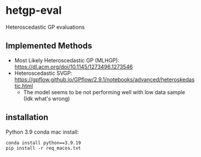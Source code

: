 # hetgp-eval
Heteroscedastic GP evaluations

## Implemented Methods
* Most Likely Heteroscedastic GP (MLHGP): https://dl.acm.org/doi/10.1145/1273496.1273546
* Heteroscedastic SVGP: https://gpflow.github.io/GPflow/2.9.1/notebooks/advanced/heteroskedastic.html 
  * The model seems to be not performing well with low data sample (Idk what's wrong)

## installation
Python 3.9 conda mac install:
```
conda install python==3.9.19
pip install -r req_macos.txt
```